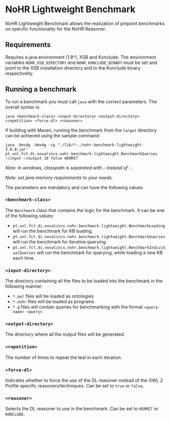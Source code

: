 # NoHR Lightweight Benchmark

NoHR Lightweight Benchmark allows the realization of pinpoint benchmarks on specific functionality for the NoHR Reasoner.

## Requirements

Requires a java environment (1.8^), XSB and Konclude. The environment variables `NOHR_XSB_DIRECTORY` and `NOHR_KONCLUDE_BINARY` must be set and point to the XSB installation directory and to the Konclude binary respectivelty.

## Running a benchmark

To run a benchmark you must call `java` with the correct parameters. The overall syntax is:

```
java <benchmark-class> <input-directory> <output-directory> <repetition> <force-dl> <reasoner>
```

If building with Maven, running the benchmark from the `target` directory can be achieved using the sample command:

```
java -Xms4g -Xmx4g -cp "./lib/*:./nohr-benchmark-lightweight-3.0.0.jar" pt.unl.fct.di.novalincs.nohr.benchmark.lightweight.BenchmarkQueries ~/input ~/output 10 false HERMIT
```

*Note: in windows, classpath is separated with `;` instead of `:`.*

*Note: set java memory requirements to your needs.*

The parameters are mandatory and can have the following values.

### `<benchmark-class>`

The `Benchmark` class that contains the logic for the benchmark. It can be one of the following values:

- `pt.unl.fct.di.novalincs.nohr.benchmark.lightweight.BenchmarkLoading` will run the benchmark for KB loading.
- `pt.unl.fct.di.novalincs.nohr.benchmark.lightweight.BenchmarkQueries` will run the benchmark for iterative querying. 
- `pt.unl.fct.di.novalincs.nohr.benchmark.lightweight.BenchmarkIndividualQueries` will run the benchmark for querying, while loading a new KB each time. 

### `<input-directory>`

The directory containing all the files to be loaded into the benchmark in the following manner:

- `*.owl` files will be loaded as ontologies
- `*.nohr` files will be loaded as programs
- `*.q` files will contain queries for benchmarking with the format `<query-name> <query>`

### `<output-directory>`

The directory where all the output files will be generated.

### `<repetition>`

The number of times to repeat the test in each iteration.

### `<force-dl>`

Indicates whether to force the use of the DL reasoner instead of the OWL 2 Profile specific reasoners/techniques. Can be set to `true` or `false`, 

### `<reasoner>`

Selects the DL reasoner to use in the benchmark. Can be set to `HERMIT` or `KONCLUDE`.
